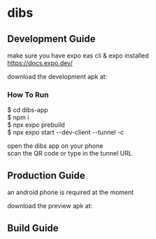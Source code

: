 # dibs

## Development Guide
make sure you have expo eas cli & expo installed  
https://docs.expo.dev/


download the development apk at:


### How To Run

\$ cd dibs-app  
\$ npm i  
\$ npx expo prebuild  
\$ npx expo start --dev-client --tunnel -c

open the dibs app on your phone  
scan the QR code or type in the tunnel URL

## Production Guide
an android phone is required at the moment

download the preview apk at:


## Build Guide

